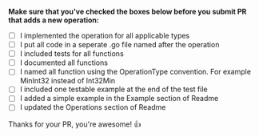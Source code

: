 **Make sure that you've checked the boxes below before you submit PR that adds a new operation:**

- [ ] I implemented the operation for all applicable types
- [ ] I put all code in a seperate .go file named after the operation
- [ ] I included tests for all functions
- [ ] I documented all functions
- [ ] I named all function using the OperationType convention. For example MinInt32 instead of Int32Min
- [ ] I included one testable example at the end of the test file
- [ ] I added a simple example in the Example section of Readme
- [ ] I updated the Operations section of Readme

Thanks for your PR, you're awesome! :+1: